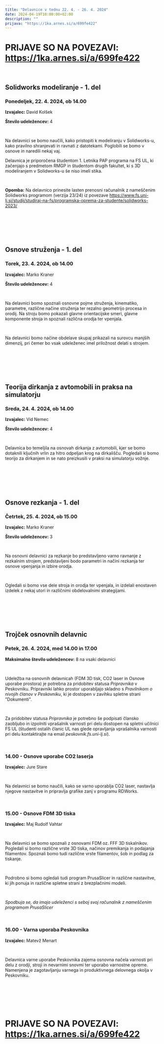 ```yaml
---
title: "Delavnice v tednu 22. 4. - 26. 4. 2024"
date: 2024-04-19T10:00:00+02:00
description: ""
prijava: "https://1ka.arnes.si/a/699fe422"
---
```


# PRIJAVE SO NA POVEZAVI: https://1ka.arnes.si/a/699fe422

&nbsp;

## Solidworks modeliranje - 1. del
### Ponedeljek, 22. 4. 2024, ob 14.00
**Izvajalec:** David Kolšek

**Število udeležencev:** 4

&nbsp;

Na delavnici se bomo naučili, kako pristopiti k modeliranju v Solidworks-u, kako pravilno shranjevati in ravnati z datotekami. Poglobili se bomo v osnove in naredili nekaj vaj. 

Delavnica je priporočena študentom 1. Letnika PAP programa na FS UL, ki začenjajo s predmetom RMGP in študentom drugih fakultet, ki s 3D modeliranjem v Solidworks-u še niso imeli stika. 
 
&nbsp;

**Opomba:** Na delavnico prinesite lasten prenosni računalnik z nameščenim Solidworks programom (verzija 23/24) iz povezave   https://www.fs.uni-lj.si/studij/studiraj-na-fs/programska-oprema-za-studente/solidworks-2023/   

&nbsp;

&nbsp;

&nbsp;


## Osnove struženja - 1. del
### Torek, 23. 4. 2024, ob 14.00
**Izvajalec:** Marko Kraner 

**Število udeležencev:** 4

&nbsp;

Na delavnici bomo spoznali osnovne pojme struženja, kinematiko, parametre, različne načine struženja ter rezalno geometrijo procesa in orodij. 
Na stroju bomo pokazali glavne orientacijske smeri, glavne komponente stroja in spoznali različna orodja ter vpenjala.

&nbsp;

Na delavnici bomo načine obdelave skupaj prikazali na surovcu manjših dimenzij, pri čemer bo vsak udeleženec imel priložnost delati s strojem. 


&nbsp;

&nbsp;

&nbsp;

## Teorija dirkanja z avtomobili in praksa na simulatorju
### Sreda, 24. 4. 2024, ob 14.00
**Izvajalec:** Vid Nemec

**Število udeležencev:** 4

&nbsp;

Delavnica bo temeljila na osnovah dirkanja z avtomobili, kjer se bomo dotaknili ključnih vrlin za hitro odpeljan krog na dirkališču. Pogledali si bomo teorijo za dirkanjem in se nato preizkusili v praksi na simulatorju vožnje. 


&nbsp;

&nbsp;

&nbsp;

## Osnove rezkanja - 1. del
### Četrtek, 25. 4. 2024, ob 15.00
**Izvajalec:** Marko Kraner

**Število udeležencev:** 3

&nbsp;


Na osnovni delavnici za rezkanje bo predstavljeno varno ravnanje z rezkalnim strojem, predstavljeni bodo parametri in načini rezkanja ter osnove vpenjanja in izbire orodja.

&nbsp;

Ogledali si bomo vse dele stroja in orodja ter vpenjala, in izdelali enostaven izdelek z nekaj utori in različnimi obdelovalnimi strategijami.

&nbsp;  

&nbsp;  

&nbsp;  


## Trojček osnovnih delavnic
### Petek, 26. 4. 2024, med 14.00 in 17.00

**Maksimalno število udeležencev:** 8 na vsaki delavnici

&nbsp;

Udeležba na osnovnih delavnicah (FDM 3D tisk, CO2 laser in Osnove uporabe prostora) je potrebna za pridobitev statusa _Pripravnika_ v Peskovniku. Pripravniki lahko prostor uporabljajo skladno s _Pravilnikom o nivojih članov v Peskovniku_, ki je dostopen v zavihku spletne strani "Dokumenti".  

&nbsp;

Za pridobitev statusa _Pripravnika_ je potrebno še podpisati člansko zaobljubo in izpolniti vprašalnik varnosti pri delu dostopen na spletni učilnici FS UL (študenti ostalih članic UL nas glede opravljanja vprašalnika varnosti pri delu kontaktirajte na email *peskovnik.fs.uni-lj.si*). 

&nbsp;

### 14.00 - Osnove uporabe CO2 laserja
**Izvajalec:** Jure Stare

&nbsp;

Na delavnici se bomo naučili, kako se varno uporablja CO2 laser, nastavlja njegove nastavitve in pripravlja grafike zanj v programu RDWorks. 

&nbsp;

### 15.00 - Osnove FDM 3D tiska
**Izvajalec:** Maj Rudolf Vahtar

&nbsp;

Na delavnici se bomo spoznali z osnovami FDM oz. FFF 3D tiskalnikov. Pogledali si bomo različne vrste 3D tiska, načinov premikanja in podajanja filamentov. Spoznali bomo tudi različne vrste filamentov, šob in podlag za tiskanje.

&nbsp;

Podrobno si bomo ogledali tudi program PrusaSlicer in različne nastavitve, ki jih ponuja in različne spletne strani z brezplačnimi modeli. 

&nbsp;

*Spodbuja se, da imajo udeleženci s seboj svoj računalnik z nameščenim programom PrusaSlicer*

&nbsp;

### 16.00 - Varna uporaba Peskovnika
**Izvajalec:** Matevž Menart

&nbsp;

Delavnica varne uporabe Peskovnika zajema osnovna načela varnosti pri delu z orodji, stroji in nevarnimi snovmi ter uporabo varnostne opreme. Namenjena je zagotavljanju varnega in produktivnega delovnega okolja v Peskovniku.

&nbsp;

&nbsp;

&nbsp;


# PRIJAVE SO NA POVEZAVI: https://1ka.arnes.si/a/699fe422

